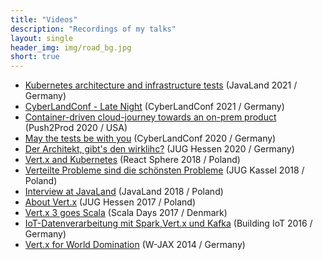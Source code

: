 ```yaml
---
title: "Videos"
description: "Recordings of my talks"
layout: single
header_img: img/road_bg.jpg
short: true
---
```


- [Kubernetes architecture and infrastructure tests](https://webkonferenz.doag.org/schedule/events/5.html) (JavaLand 2021 / Germany)
- [CyberLandConf - Late Night](https://www.youtube.com/watch?v=pl3w8BYm2ec) (CyberLandConf 2021 / Germany) 
- [Container-driven cloud-journey towards an on-prem product ](https://www.youtube.com/watch?v=MySndImF0S8) (Push2Prod 2020 / USA)
- [May the tests be with you](https://www.youtube.com/watch?v=FOBtHh8ACuY) (CyberLandConf 2020 / Germany) 
- [Der Architekt, gibt's den wirklihc?](https://www.youtube.com/watch?v=sToW6pvQlvo) (JUG Hessen 2020 / Germany)
- [Vert.x and Kubernetes](https://www.youtube.com/watch?v=FHIm2WJFE5g) (React Sphere 2018 / Poland)
- [Verteilte Probleme sind die schönsten Probleme](https://www.youtube.com/watch?v=4TRax4yRKVM) (JUG Kassel 2018 / Poland)
- [Interview at JavaLand](https://www.youtube.com/watch?v=OjVj8WAFrIo) (JavaLand 2018 / Poland)
- [About Vert.x](https://www.youtube.com/watch?v=xA-G6u5g8L8) (JUG Hessen 2017 / Poland)
- [Vert.x 3 goes Scala](https://www.youtube.com/watch?v=6D-CS4f68JI) (Scala Days 2017 / Denmark)
- [IoT-Datenverarbeitung mit Spark,Vert.x und Kafka](https://www.youtube.com/watch?v=NlgPlFx0ND4) (Building IoT 2016 / Germany)
- [Vert.x for World Domination](https://vimeo.com/123735987) (W-JAX 2014 / Germany)


 
